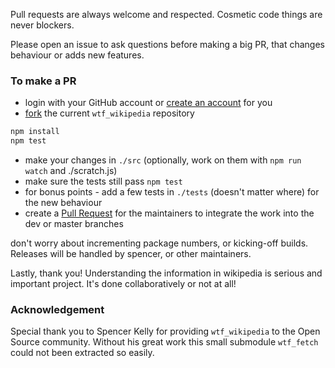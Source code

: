Pull requests are always welcome and respected. Cosmetic code things are never blockers.

Please open an issue to ask questions before making a big PR, that changes behaviour or adds new features.

### To make a PR
* login with your GitHub account or [create an account](https://help.github.com/articles/signing-up-for-a-new-github-account/) for you
* [fork](https://help.github.com/articles/fork-a-repo/) the current `wtf_wikipedia` repository
```bash
npm install
npm test
```
* make your changes in `./src` (optionally, work on them with `npm run watch` and ./scratch.js)
* make sure the tests still pass `npm test`
* for bonus points - add a few tests in `./tests` (doesn't matter where) for the new behaviour
* create a [Pull Request](https://help.github.com/articles/creating-a-pull-request-from-a-fork/) for the maintainers to integrate the work into the dev or master branches

don't worry about incrementing package numbers, or kicking-off builds. Releases will be handled by spencer, or other maintainers.

Lastly, thank you! Understanding the information in wikipedia is serious and important project. It's done collaboratively or not at all!

### Acknowledgement
Special thank you to Spencer Kelly for providing `wtf_wikipedia` to the Open Source community. Without his great work this small submodule `wtf_fetch` could not been extracted so easily.
